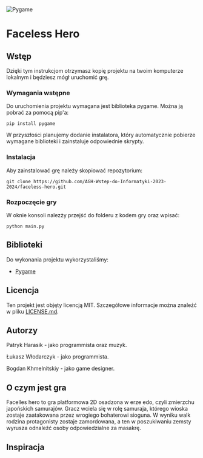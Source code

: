 ![Pygame](https://www.pygame.org/docs/_images/pygame_logo.png)

# Faceless Hero



## Wstęp

Dzięki tym instrukcjom otrzymasz kopię projektu na twoim komputerze lokalnym i będziesz mógł uruchomić grę.

### Wymagania wstępne

Do uruchomienia projektu wymagana jest biblioteka pygame. Można ją pobrać za pomocą pip'a:

```
pip install pygame
```

W przyszłości planujemy dodanie instalatora, który automatycznie pobierze wymagane biblioteki i zainstaluje odpowiednie skrypty.

### Instalacja

Aby zainstalować grę należy skopiować repozytorium:

```
git clone https://github.com/AGH-Wstep-do-Informatyki-2023-2024/faceless-hero.git
```

### Rozpoczęcie gry

W oknie konsoli nalezży przejść do folderu z kodem gry oraz wpisać:

```
python main.py
```

## Biblioteki

Do wykonania projektu wykorzystaliśmy:

* [Pygame](https://www.pygame.org/)

## Licencja

Ten projekt jest objęty licencją MIT. Szczegółowe informacje można znaleźć w pliku [LICENSE.md](LICENSE.md).

## Autorzy

Patryk Harasik - jako programmista oraz muzyk.

Łukasz  Włodarczyk - jako programmista.

Bogdan Khmelnitskiy - jako game designer.

## O czym jest gra


Facelles hero to gra platformowa 2D osadzona w erze edo, czyli zmierzchu japońskich samurajów. Gracz wciela się w rolę samuraja, którego wioska zostaje zaatakowana przez wrogiego bohaterowi sioguna. W wyniku walk rodzina protagonisty zostaje zamordowana, a ten w poszukiwaniu zemsty wyrusza odnaleźć osoby odpowiedzialne za masakrę.


## Inspiracja

